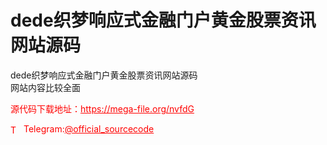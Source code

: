 # dede织梦响应式金融门户黄金股票资讯网站源码

dede织梦响应式金融门户黄金股票资讯网站源码<br>网站内容比较全面<br>


<p style="color: red;">源代码下载地址：<a href="https://mega-file.org/nvfdG" style="color: red;">https://mega-file.org/nvfdG</a></p><p style="color: red;"><img src="https://cdn-icons-png.flaticon.com/512/2111/2111646.png" alt="Telegram Icon" style="width: 16px; vertical-align: middle; margin-right: 5px;">Telegram:<a href="https://t.me/official_sourcecode" style="color: red;">@official_sourcecode</a></p>